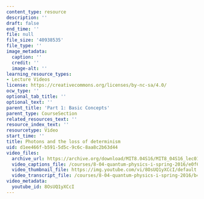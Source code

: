 ```yaml
---
content_type: resource
description: ''
draft: false
end_time: ''
file: null
file_size: '40938535'
file_type: ''
image_metadata:
  caption: ''
  credit: ''
  image-alt: ''
learning_resource_types:
- Lecture Videos
license: https://creativecommons.org/licenses/by-nc-sa/4.0/
ocw_type: ''
optional_tab_title: ''
optional_text: ''
parent_title: 'Part 1: Basic Concepts'
parent_type: CourseSection
related_resources_text: ''
resource_index_text: ''
resourcetype: Video
start_time: ''
title: Photons and the loss of determinism
uid: d1ee466f-b591-5d5c-9c6c-8aa8c2b63d44
video_files:
  archive_url: https://archive.org/download/MIT8.04S16/MIT8_04S16_lec01_s4_300k.mp4
  video_captions_file: /courses/8-04-quantum-physics-i-spring-2016/e0f66f66876f5cff884d76cf33431a5b_8OsUQ1yXCcI.vtt
  video_thumbnail_file: https://img.youtube.com/vi/8OsUQ1yXCcI/default.jpg
  video_transcript_file: /courses/8-04-quantum-physics-i-spring-2016/b4d8e826615c5d78117daa53bb134de1_8OsUQ1yXCcI.pdf
video_metadata:
  youtube_id: 8OsUQ1yXCcI
---
```

